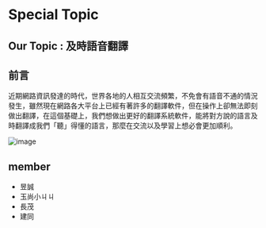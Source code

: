 # Special Topic
## Our Topic : 及時語音翻譯
## 前言
近期網路資訊發達的時代，世界各地的人相互交流頻繁，不免會有語音不通的情況發生，雖然現在網路各大平台上已經有著許多的翻譯軟件，但在操作上卻無法即刻做出翻譯，在這個基礎上，我們想做出更好的翻譯系統軟件，能將對方說的語言及時翻譯成我們「聽」得懂的語言，那麼在交流以及學習上想必會更加順利。

![image](https://user-images.githubusercontent.com/62127656/123586483-5d886780-d817-11eb-9a70-11fb3631bf14.png)

## member
* 昱誠
* 玉尚小ㄐㄐ
* 長茂
* 建同
